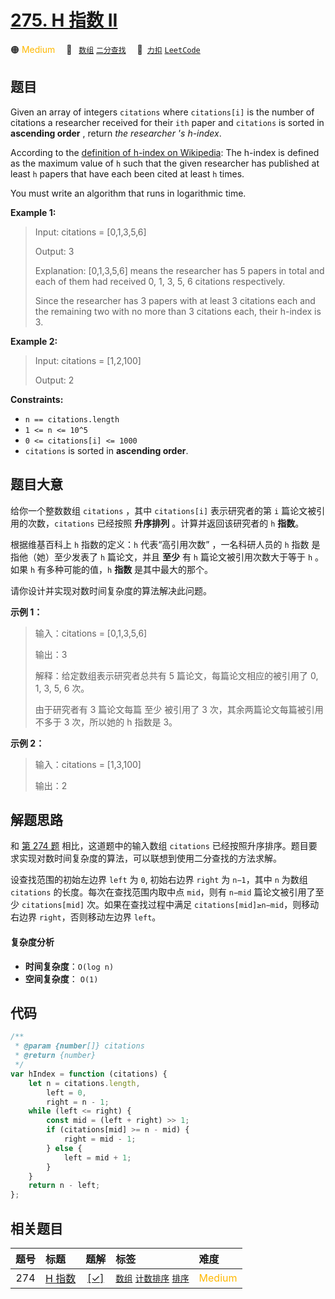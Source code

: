 # [275. H 指数 II](https://2xiao.github.io/leetcode-js/problem/0275.html)

🟠 <font color=#ffb800>Medium</font>&emsp; 🔖&ensp; [`数组`](/tag/array.md) [`二分查找`](/tag/binary-search.md)&emsp; 🔗&ensp;[`力扣`](https://leetcode.cn/problems/h-index-ii) [`LeetCode`](https://leetcode.com/problems/h-index-ii)

## 题目

Given an array of integers `citations` where `citations[i]` is the number of
citations a researcher received for their `ith` paper and `citations` is
sorted in **ascending order** , return _the researcher 's h-index_.

According to the [definition of h-index on
Wikipedia](https://en.wikipedia.org/wiki/H-index): The h-index is defined as
the maximum value of `h` such that the given researcher has published at least
`h` papers that have each been cited at least `h` times.

You must write an algorithm that runs in logarithmic time.

**Example 1:**

> Input: citations = [0,1,3,5,6]
>
> Output: 3
>
> Explanation: [0,1,3,5,6] means the researcher has 5 papers in total and each of them had received 0, 1, 3, 5, 6 citations respectively.
>
> Since the researcher has 3 papers with at least 3 citations each and the remaining two with no more than 3 citations each, their h-index is 3.

**Example 2:**

> Input: citations = [1,2,100]
>
> Output: 2

**Constraints:**

- `n == citations.length`
- `1 <= n <= 10^5`
- `0 <= citations[i] <= 1000`
- `citations` is sorted in **ascending order**.

## 题目大意

给你一个整数数组 `citations` ，其中 `citations[i]` 表示研究者的第 `i` 篇论文被引用的次数，`citations` 已经按照 **升序排列** 。计算并返回该研究者的 `h` **指数**。

根据维基百科上 `h` 指数的定义：`h` 代表“高引用次数” ，一名科研人员的 `h` 指数 是指他（她）至少发表了 `h` 篇论文，并且 **至少** 有 `h` 篇论文被引用次数大于等于 `h` 。如果 `h` 有多种可能的值，`h` **指数** 是其中最大的那个。

请你设计并实现对数时间复杂度的算法解决此问题。

**示例 1：**

> 输入：citations = [0,1,3,5,6]
>
> 输出：3
>
> 解释：给定数组表示研究者总共有 5 篇论文，每篇论文相应的被引用了 0, 1, 3, 5, 6 次。
>
> 由于研究者有 3 篇论文每篇 至少 被引用了 3 次，其余两篇论文每篇被引用 不多于 3 次，所以她的 h 指数是 3。

**示例 2：**

> 输入：citations = [1,3,100]
>
> 输出：2

## 解题思路

和 [第 274 题](./0274.md) 相比，这道题中的输入数组 `citations` 已经按照升序排序。题目要求实现对数时间复杂度的算法，可以联想到使用二分查找的方法求解。

设查找范围的初始左边界 `left` 为 `0`, 初始右边界 `right` 为 `n−1`，其中 `n` 为数组 `citations` 的长度。每次在查找范围内取中点 `mid`，则有 `n−mid` 篇论文被引用了至少 `citations[mid]` 次。如果在查找过程中满足 `citations[mid]≥n−mid`，则移动右边界 `right`，否则移动左边界 `left`。

#### 复杂度分析

- **时间复杂度**：`O(log n)`
- **空间复杂度**： `O(1)`

## 代码

```javascript
/**
 * @param {number[]} citations
 * @return {number}
 */
var hIndex = function (citations) {
	let n = citations.length,
		left = 0,
		right = n - 1;
	while (left <= right) {
		const mid = (left + right) >> 1;
		if (citations[mid] >= n - mid) {
			right = mid - 1;
		} else {
			left = mid + 1;
		}
	}
	return n - left;
};
```

## 相关题目

<!-- prettier-ignore -->
| 题号 | 标题 | 题解 | 标签 | 难度 |
| :------: | :------ | :------: | :------ | :------ |
| 274 | [H 指数](https://leetcode.com/problems/h-index) | [[✓]](/problem/0274.md) |  [`数组`](/tag/array.md) [`计数排序`](/tag/counting-sort.md) [`排序`](/tag/sorting.md) | <font color=#ffb800>Medium</font> |